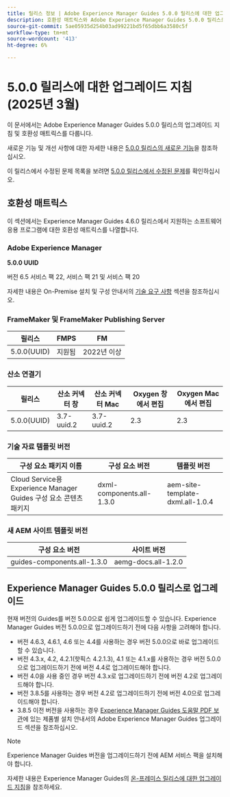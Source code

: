 ```yaml
---
title: 릴리스 정보 | Adobe Experience Manager Guides 5.0.0 릴리스에 대한 업그레이드 지침
description: 호환성 매트릭스와 Adobe Experience Manager Guides 5.0.0 릴리스로 업그레이드하는 방법에 대해 알아봅니다.
source-git-commit: 5ae05935d254b03ad99221bd5f65dbb6a3580c5f
workflow-type: tm+mt
source-wordcount: '413'
ht-degree: 6%

---
```


# 5.0.0 릴리스에 대한 업그레이드 지침(2025년 3월)

이 문서에서는 Adobe Experience Manager Guides 5.0.0 릴리스의 업그레이드 지침 및 호환성 매트릭스를 다룹니다.

새로운 기능 및 개선 사항에 대한 자세한 내용은 [5.0.0 릴리스의 새로운 기능](../release-info/whats-new-5-0-0.md)을 참조하십시오.

이 릴리스에서 수정된 문제 목록을 보려면 [5.0.0 릴리스에서 수정된 문제](../release-info/fixed-issues-5-0-0.md)를 확인하십시오.

## 호환성 매트릭스

이 섹션에서는 Experience Manager Guides 4.6.0 릴리스에서 지원하는 소프트웨어 응용 프로그램에 대한 호환성 매트릭스를 나열합니다.

### Adobe Experience Manager

**5.0.0 UUID**

버전 6.5 서비스 팩 22, 서비스 팩 21 및 서비스 팩 20

자세한 내용은 On-Premise 설치 및 구성 안내서의 [기술 요구 사항](../install-guide/download-install-technical-requirements.md) 섹션을 참조하십시오.

### FrameMaker 및 FrameMaker Publishing Server

| 릴리스 | FMPS | FM |
| --- | --- | --- |
| 5.0.0(UUID) | 지원됨 | 2022년 이상 |

### 산소 연결기

| 릴리스 | 산소 커넥터 창 | 산소 커넥터 Mac | Oxygen 창에서 편집 | Oxygen Mac에서 편집 |
| --- | --- | --- |--- |--- |
| 5.0.0(UUID) | 3.7-uuid.2 | 3.7-uuid.2 | 2.3 | 2.3 |

### 기술 자료 템플릿 버전

| 구성 요소 패키지 이름 | 구성 요소 버전 | 템플릿 버전 |
|---|---|---|
| Cloud Service용 Experience Manager Guides 구성 요소 콘텐츠 패키지 | dxml-components.all-1.3.0 | aem-site-template-dxml.all-1.0.4 |

### 새 AEM 사이트 템플릿 버전


| 구성 요소 버전 | 사이트 버전 |
|---|---|
| guides-components.all-1.3.0 | aemg-docs.all-1.2.0 |


## Experience Manager Guides 5.0.0 릴리스로 업그레이드

현재 버전의 Guides를 버전 5.0.0으로 쉽게 업그레이드할 수 있습니다. Experience Manager Guides 버전 5.0.0으로 업그레이드하기 전에 다음 사항을 고려해야 합니다.

- 버전 4.6.3, 4.6.1, 4.6 또는 4.4를 사용하는 경우 버전 5.0.0으로 바로 업그레이드할 수 있습니다.
- 버전 4.3.x, 4.2, 4.2.1(핫픽스 4.2.1.3), 4.1 또는 4.1.x를 사용하는 경우 버전 5.0.0으로 업그레이드하기 전에 버전 4.4로 업그레이드해야 합니다.
- 버전 4.0을 사용 중인 경우 버전 4.3.x로 업그레이드하기 전에 버전 4.2로 업그레이드해야 합니다.
- 버전 3.8.5를 사용하는 경우 버전 4.2로 업그레이드하기 전에 버전 4.0으로 업그레이드해야 합니다.
- 3.8.5 이전 버전을 사용하는 경우 [Experience Manager Guides 도움말 PDF 보관](https://helpx.adobe.com/kr/xml-documentation-for-experience-manager/archive.html)에 있는 제품별 설치 안내서의 Adobe Experience Manager Guides 업그레이드 섹션을 참조하십시오.

>[!NOTE]
>
>Experience Manager Guides 버전을 업그레이드하기 전에 AEM 서비스 팩을 설치해야 합니다.

자세한 내용은 Experience Manager Guides의 [온-프레미스 릴리스에 대한 업그레이드 지침](../install-guide/upgrade-xml-documentation.md)을 참조하세요.